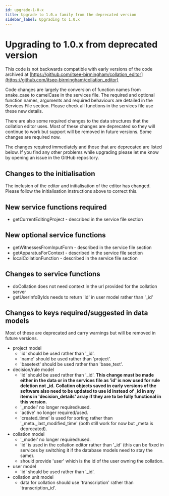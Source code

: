 ```yaml
---
id: upgrade-1-0-x
title: Upgrade to 1.0.x family from the deprecated version
sidebar_label: Upgrading to 1.0.x
---
```


# Upgrading to 1.0.x from deprecated version

This code is not backwards compatible with early versions of the code archived at
[https://github.com/itsee-birmingham/collation_editor](https://github.com/itsee-birmingham/collation_editor)

Code changes are largely the conversion of function names from snake_case to camelCase in the services file. The
required and optional function names, arguments and required behaviours are detailed in the Services File section.
Please check all functions in the services file use these new details.

There are also some required changes to the data structures that the collation editor uses. Most of these changes are
deprecated so they will continue to work but support will be removed in future versions. Some changes are required now.

The changes required immediately and those that are deprecated are listed below. If you find any other
problems while upgrading please let me know by opening an issue in the GitHub repository.

## Changes to the initialisation

The inclusion of the editor and initialisation of the editor has changed. Please follow the initialisation instructions
above to correct this.

## New service functions required

- getCurrentEditingProject - described in the service file section

## New optional service functions

- getWitnessesFromInputForm - described in the service file section
- getApparatusForContext - described in the service file section
- localCollationFunction - described in the service file section

## Changes to service functions

- doCollation does not need context in the url provided for the collation server
- getUserInfoByIds needs to return 'id' in user model rather than '\_id'

## Changes to keys required/suggested in data models

Most of these are deprecated and carry warnings but will be removed in future versions.

- project model
  - 'id' should be used rather than '\_id'.
  - 'name' should be used rather than 'project'.
  - 'basetext' should be used rather than 'base_text'.
- decision/rule model
  - 'id' should be used rather than '\_id'.  **This change must be made either in the data or in the services file as 'id' is now used for rule deletion not _id.** **Collation objects saved in early versions of the software also need to be updated to use id instead of _id in any items in 'decision_details' array if they are to be fully functional in this version.**
  - '\_model' no longer required/used.
  - 'active' no longer required/used.
  - 'created_time' is used for sorting rather than '\_meta.\_last_modified_time' (both still work for now but \_meta is deprecated).
- collation model
  - '\_model' no longer required/used.
  - 'id' is used in the collation editor rather than '\_id' (this can be fixed in services by switching it if the database models need to stay the same).
  - should provide 'user' which is the id of the user owning the collation.
- user model
  - 'id' should be used rather than '\_id'.
- collation unit model
  - data for collation should use 'transcription' rather than 'transcription_id'.
